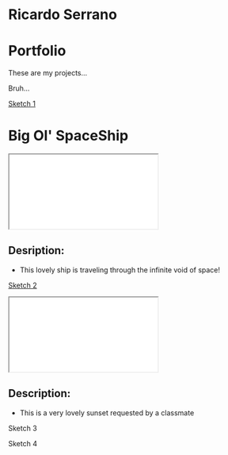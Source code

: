 # Ricardo Serrano

# Portfolio

These are my projects...

Bruh...

[Sketch 1](./sketch/)


# Big Ol' SpaceShip
<iframe src="./sketch/"></iframe>

## Desription: 
- This lovely ship is traveling through the infinite void of space!


[Sketch 2](./sunsetsketch/)
<iframe src="./sketch/"></iframe>

## Description:
- This is a very lovely sunset requested by a classmate

Sketch 3

Sketch 4
